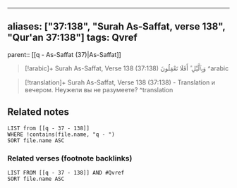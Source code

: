 
---
aliases: ["37:138", "Surah As-Saffat, verse 138", "Qur'an 37:138"]
tags: Qvref
---

parent:: [[q - As-Saffat (37)|As-Saffat]]

> [!arabic]+ Surah As-Saffat, Verse 138 (37:138)
> <span class="quran-arabic">وَبِٱلَّيْلِ ۗ أَفَلَا تَعْقِلُونَ</span>
^arabic

> [!translation]+ Surah As-Saffat, Verse 138 (37:138) - Translation
> и вечером. Неужели вы не разумеете?
^translation



## Related notes
```dataview
LIST from [[q - 37 - 138]]
WHERE !contains(file.name, "q - ")
SORT file.name ASC
```

### Related verses (footnote backlinks)
```dataview
LIST FROM [[q - 37 - 138]] AND #Qvref
SORT file.name ASC
```

